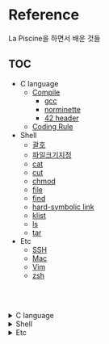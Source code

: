 # Reference
La Piscine을 하면서 배운 것들

## TOC
* C language
  * [Compile](#compile)
    * [gcc](#1-gcc-moulinette는-gcc로-c언어를-컴파일함)
    * [norminette](#2-norminette-moulinette가-사용하는-플래그인--r-checkforbiddensourceheader를-사용할-수-있음)
    * [42 header](#3-42-header-파일-생성-시-꼭-만들어야-하는-header)
  * [Coding Rule](#coding-rule)
* Shell
  * [괄호](#괄호)
  * [파일크기지정](#특정-크기로-지정하여-파일-만들기파일크기지정)
  * [cat](#cat)
  * [cut](#cut)
  * [chmod](#chmod)
  * [file](#file)
  * [find](#find)
  * [hard-symbolic link](#hard-symbolic-link)
  * [klist](#klist)
  * [ls](#ls)
  * [tar](#tar)
* Etc
  * [SSH](#ssh)
  * [Mac](#mac)
  * [Vim](#vim)
  * [zsh](#zsh)

<br><br>

<details>
<summary>C language</summary>
 
## Compile 
* 42에서는 **Moulinette**라는 프로그램으로 과제물을 확인하고 평가한다
* 42에서 c언어 코드를 돌리기 위해서는 ```gcc```, ```norminette``` 둘 다 오류없이 통과해야 한다.
#### 1. gcc: Moulinette는 ```gcc```로 c언어를 컴파일함
```bash
gcc -Wall -Wextra -Werror main.c [c파일1] [c파일2] [c파일3] ...
./a.out    # 원하는 결과가 나오면 통과
```

#### 2. norminette: **Moulinette**가 사용하는 플래그인 ```-R CheckForbiddenSourceHeader```를 사용할 수 있음 
```bash
norminette -R CheckForbiddenSourceHeader main.c [c파일1] [c파일2] [c파일3] ...

# 입력 파일들 모두 별 다른 에러 없이 출력되면 성공
Norme: ./main.c
Norme: ./[c파일1]
Norme: ./[c파일2]
Norme: ./[c파일3]
```

#### 3. 42 header: 파일 생성 시 꼭 만들어야 하는 header
* 파일을 vim으로 생성하고 ```:Stdheader``` 입력
* 만들면 자신의 정보가 담긴 주석이 만들어진다. 업데이트 시간은 알아서 수정되니 만들기만 하고 신경은 쓰지 않아도 된다
  ```
  /* ************************************************************************** */
  /*                                                                            */
  /*                                                        :::      ::::::::   */
  /*   ft_putchar.c                                       :+:      :+:    :+:   */
  /*                                                    +:+ +:+         +:+     */
  /*   By: kyekim <kyekim@student.42.fr>              +#+  +:+       +#+        */
  /*                                                +#+#+#+#+#+   +#+           */
  /*   Created: 2020/07/06 09:37:29 by kyekim            #+#    #+#             */
  /*   Updated: 2020/07/06 11:30:35 by kyekim           ###   ########.fr       */
  /*                                                                            */
  /* ************************************************************************** */

  ```
* 자신의 이메일 설정: ```vim ~/.profile``` -> ```export MAIL=메일계정``` -> ```source ~/.profile```

## Coding Rule
* 사용 금지 함수를 사용하면 부정 행위로 간주됨. -42점이 부여되며, 받은 점수는 절대로 수정 불가능
* 꼭! 반드시 지키도록 하자!!
* **Intra의 돋보기 섹션 >  42 학업 관련 자료 / Norm && Norminette** 에서도 확인이 가능함

</details>

<details>
<summary>Shell</summary>

## 괄호
* 코멘드라인에서는 괄호가 제대로 안먹힌다!
* ```(``` 대신에 ```\(```
* ```)``` 대신에 ```\)```

## 특정 크기로 지정하여 파일 만들기(파일크기지정)
```dd if=/dev/zero of=[file name] bs=[read size] count=[file size]```
* ```/dev/zero```의 특수 장치에서 ```bs```만큼 지정된 사이즈 씩 읽어서 ```count```의 크기를 지닌 파일을 생성
* ```dd if=/dev/zero of=test_file.img bs=4M count=256```: ```/dev/zero```에서 ```4M```씩 읽어서 ```256M```의 크기를 지닌 ```test_file.img``` 생성

## cat
* 파일의 내용을 간단하게 출력하거나, 두 개 이상의 파일을 연결(concatenate)해서 출력할 때 사용
* ```cat [option] [filename1] [filename2] [filename3] ... ```
* option
  * ```-n```: 행 번호 표시. 비어있는 행도 포함
  * ```-b```: 행 번호 표시. 비어있는 행은 제외
  * ```-e```: 제어 문자를 ^ 형태로 출력하면서 각 행의 끝에 $ 추가
  * ```-s```: 연속되는 2개 이상의 빈 행을 한 행으로 출력
  * ```-v```: tab과 행 바꿈 문자를 제외한 제어 문자를 ^형태로 출력
  * ```-E```: 행마다 끝에 $ 문자 출력
  * ```-T```: tab 문자 출력
  * ```-A```: ```-vET```옵션과 같은 효과
  

## cut
* 파일에서 필드를 뽑아냄 = 문자 일부분 추출. 필드는 구분자로 구분 가능
* ```cut [option] [filename]
* option
  * ```-c 문자위치```: 잘라낼 곳의 글자 위치 지정. 콤마나 하이픈을 사용하여 범위를 정할 수 있음
  * ```-f 필드```: 잘라낼 필드 설정
  * ```-d 구분자```: 필드 구분 문자 지정(default: tab)
  * ```-s```: 필드 구분자를 포함할 수 없다면 그 행은 패스

## chmod
* CHange MODe
* 대상 파일과 디렉토리의 사용권한을 변경할 때 사용
* ```chmod [option] [mode] [file]```
* ```ls -l```로 현재 파일들이 어떤 허가를 받았는지 볼 수 있음
  * ```-rwxr-xr-x```: 파일 접근 권한 분류 표기로, 처음 -는 파일 분류 타입
  * 파일 타입
    * ```d```: 디렉토리
    * ```l(소문자 L)```: 링크 카운터
    * ```s```: 소켓
    * ```p```: 파이프
    * ```-```: 일반
    * ```c```: 특수문자
    * ```b```: 특수블록
1. option
   * ```-r```: 하위 파일과 디렉토리 모든 권한 변경
   * ```-v```: 실행되고 있는 모든 파일을 나열
   * ```-c```: 권한이 변경된 파일 내용 출력
2. mode
   1. 문자열 모드: ```chmod [option] [(reference) (operator) (modes)] [file]```
      * reference(대상)
        * ```u```: user의 권한(사용자의 권한)
        * ```g```: group의 권한(파일의 group 멤버인 사용자의 권한)
        * ```o```: other의 권한(user, group의 멤버가 아닌 사용자의 권한)
        * ```a```: all의 권한(위의 셋을 포함하는 모든 사용자의 권한)
      * operator
        * ```+```: 해당 권한 추가
        * ```-```: 해당 권한 제거
        * ```=```: 해당 권한을 설정한대로 변경
      * modes:
        * ```r```: read 권한(읽기)
        * ```w```: write 권한(쓰기)
        * ```x```: excute 권한(실행)
        * ```-```: 사용권한 없음
   ```
   chmod ug+rw sample       # sample파일의 user나 group 멤버들에게 읽기,쓰기 권한 추가
   chmod u=rwx,g+x sample   # sample파일의 user는 읽기,쓰기,실행 권한 부여 / group 멤버들에게 실행권한 추가
   ```
   2. 8진법 수 모드: ```chmod [option] (8진법 수) [file]```
      * 예제로 알아보자: ```rwxr-xrw-```
        * ```r```: 파일 읽기. 4
        * ```w```: 파일 쓰기. 2
        * ```x```: 파일 실행. 1
        * 처음 3개 문자 ```rwx```: user의 권한
        * 중간 3개 문자 ```r-x```: group의 권한
        * 마지막 3개 문자 ```rw-```: other의 권한
      * 특수 권한
        * ```777```: 일반적인 8진법 형태
        * ```4777```: SetUid 설정 때 4000을 더함
        * ```2777```: SetGid 설정 때 2000을 더함
        * ```1777```: Sticky bit 설정 때 1000을 더함
      ```
      chmod 777 test   # test파일의 user, group, other의 권한을 모두 rwx로 변경
      chmod 4755 test  # test파일의 user id설정을 지정하고, user에게 rwx 권한 부여, group과 other에게 r-x권한 부여
      ```
3. file
변경 설정을 할 파일이나 디렉토리

## file
* 파일의 종류를 확인하는 명령어
* 대상파일의 확장자와는 별개로 파일의 헤더를 읽어 매직파일의 내용을 참조하여 파일 종류를 알려줌
* ```file [option] [file path]```
* option
  * ```-c```: 매직파일의 포맷 검사
  * ```-f 목록파일```: 목록파일. 많은 파일을 한꺼번에 확인할 때 파일리스트인 목록파일을 만들어서 그 안에 입력된 파일들을 한꺼번에 확인
  * ```-m 매직파일```: 매직파일. 매직파일을 지정하여 확인
  * ```-z```: 압축된 파일 확인
  * ```-L```: 심볼릭 링크 파일 확인
* magic file
  * file은 magic file이라는 것을 이용해 파일에 접근함<br>=magic file이 없으면 파일분류가 되지 않음<br>=매직파일 안에 파일분류를 위한 정보가 들어있음
  * 엔트리가 5개의 필드로 구성됨: ```[>*n] [오프셋 값] [데이터 종류] [값] [출력 문자열]```
    * ```>*n```: 레벨. 단계. 해당 줄의 조건이 맞는다면 다음 단계로 넘어감
    * ```오프셋 값```: 처음에서 n번째 바이트의 값
    * ```데이터 종류```
    * ```값```: 특정 값과 비교했을 때 조건에 맞는지 확인
    * ```출력 문자열```: 특정 값과 비교했을 때 조건에 맞으면 해당 문자열 출력
  ```
  41 string 42 42 file
  ```

## find
* 파일 및 디렉토리를 검사할 때 사용
* ```find [option] [path] [expression]```
1. option
   * ```-P```: 심볼릭 링크를 따라가지 않고, 심볼릭 링크 자체 정보 활용
   * ```-L```: 심볼릭 링크에 연결된 파일 정보 사용
   * ```-H```: 심볼릭 링크를 따라가지 않으나, command line Argument를 처리할 땐 예외
   * ```-D```: 디버그 메시지 출력
2. path
   * ```.```: 현제 디렉토리 및 하위 디렉토리
   * ```/```: 전체 시스템(루트 디렉토리)
3. expression
   * ```-name```: 지정된 문자열 패턴에 해당하는 파일 검색
   * ```-empty```: 빈 디렉토리 또는 크기가 0인 파일 검색
   * ```-delete```: 검색된 파일 또는 디렉토리 삭제
   * ```-exec```: 검색된 파일에 대해 지정된 명령 실행
   * ```-path```: 지정된 문자열 패턴에 해당하는 경로에서 검색
   * ```-print```: 검색 결과 출력. 검색 항목은 newline으로 구분(default)
   * ```-print0```: 검색 결과 출력. 검색 항목은 null로 구분
   * ```-size```: 파일 크기를 사용하여 파일 검색
     * ```123```: 파일 크기가 123 바이트인 파일
     * ```+123```: 파일 크기가 123 바이트 초과인 파일
     * ```-123```: 파일 크기가 123 바이트 미만인 파일
   * ```-type```: 지정된 파일 타입에 해당하는 파일 검색
     * ```b```: block special
     * ```c```: character special
     * ```d```: directory
     * ```f```: regular file
     * ```l```: symbolic link
     * ```p```: FIFO
     * ```s```: socket
   * ```-mindepth```: 검색할 하위 디렉토리의 최소 깊이 지정
   * ```-maxdepth```: 검색할 하위 디렉토리의 최대 깊이 지정
   * ```-atime```: 파일 접근(access) 시각을 기준으로 파일 검색
   * ```-ctime```: 파일 내용 및 속성 변경(change) 시각을 기준으로 파일 검색
   * ```-mtime```: 파일의 데이터 수정(modify) 시각을 기준으로 파일 검색
   
## Hard-Symbolic Link
윈도우로 치면 "바로가기" 같은 개념이다. 리눅스에도 특정 파일이나 디렉터리에 링크 기능을 제공하는데, 제목에서 보다시피 두 가지가 있다.<br>두 개 모두 처리하는 역할은 같지만 개념은 다르다.
```
하드 링크(hard link)
심볼릭 링크(symbolic link)
```
1. 하드 링크(hard link)
   * 원본 파일과 동일한 inode를 가진다<br>: 원본 파일이 삭제되더라도 원본 파일의 inode를 갖고 있는 링크 파일은 여전히 사용 가능
   * 같은 inode를 가르키는 서로 다른 이름이라고 생각해도 될 듯. 원본이라는 개념이 없음
   * 아래의 예제에서 ```test```의 inode인 ```787314```를 ```bbbb```도 동일하게 사용하는 것을 알 수 있다.
   ```bash
   echo "This is a test file" > test
   ls -ali test
   # 787314    -rw-r--r--    1    root    root    18    2020-06-29    15:23    test
  
   ln -s test aaaa    # make symbolic link file
   ln test bbbb       # make hard link file
   ls -ali
   # 787313    drwxr-xr-x    2    root    root    4096    2020-06-29    15:25    .
   # 787311    drwxr-xr-x    3    root    root    4096    2020-06-29    15:23    ..
   # 787316    lrwxrwxrwx    1    root    root       4    2020-06-29    15:24    aaaa -> test
   # 787314    -rw-r--r--    2    root    root      18    2020-06-29    15:24    bbbb
   # 787314    -rw-r--r--    2    root    root      18    2020-06-29    15:23    test
   ```
2. 심볼릭 링크(symbolic link)
   * 원본 파일의 이름을 가리키는 링크=원본 파일이 사라지면 망가짐
   * 전혀 다른 파일이라도 원본 파일과 이름이 같다면 계속 사용이 가능함<br>주로 dynamic library의 so 파일과 연계해서 사용
   * 아래 예제에서 ```aaaa```는 링크가 깨져서 접근이 불가. ```bbbb```는 사용 가능
   * ```aaaa```를 다시 사용하기 위해서는 ```test```라는 이름을 가진 파일을 생성하면 된다.
   ```bash
   rm -rf test
   ls -ali
   # 787313    drwxr-xr-x    2    root    root    4096    2020-06-29    15:25    .
   # 787311    drwxr-xr-x    3    root    root    4096    2020-06-29    15:23    ..
   # 787316    lrwxrwxrwx    1    root    root       4    2020-06-29    15:24    aaaa -> test
   # 787314    -rw-r--r--    1    root    root      18    2020-06-29    15:24    bbbb
   
   cat aaaa
   # cat: aaaa: 그런 파일이나 디렉터리가 없습니다
   
   cat bbbb
   # This is a test file
   ```

## klist
#### 커버로스 프로토콜
* Kerberos Protocol
* 티켓(ticket) 기반의 컴퓨터 네트워크 인증 프로토콜
* 보안이 보장되지 않은 네트워크 환경에서 **요청을 보내는 유저**와 **요청을 받는 서버**가 서로의 신뢰성을 확보하기 위해 사용
##### 티켓 사용 이유
* 유저의 아이디를 안전하게 전달하는 데 사용
  * 유저아이디 
  * 유저 호스트의 IP주소
  * 타임 스탬프(time stamp, 시간기록)
  * 티켓 수명을 정의하는 값
  * 세션 키
* 이러한 정보들을 담고 있는 티켓은 티켓을 발급하는 서버의 secret key로 encrypt됨
##### 단점
* 서버가 하나이기 때문에 서버가 다운될 경우, 새로운 유저는 로그인 할 수 없음<br>따라서 여러 개의 서버를 운용하는 등 서버가 작동하지 않을 때를 대비할 수 있는 메커니즘을 구현해야 함
* 요청 시간에 대한 요구가 엄격함(통상적으로 5분)<br>만약 요청을 주고받는 호스트들 간에 시간 동기화가 되어있지 않을 경우 통신이 불가능함 
##### 명령어
* ```kdestroy```
  * keberos ticket 삭제. 순차로 1개만 삭제하므로 여러 티켓이 있을 경우 주의
  * ```--all```옵션으로 모든 티켓 삭제 가능
* ```kinit```
  * keberos ticket 생성
  * ```kinit -p [your_principal]```형태로 default realm 외 티켓 생성 가능
    * principal 예시: ```your_id@your_realm```
  * ```kinit -t [your_keytab]```형태로 keytab을 이용한 티켓 생성 가능
* ```klist```
  * 만들어진 티켓 목록 확인
  * ```klist -l```로 모든 티켓 목록  확인 가능
  * ```klist -vA```로 모든 티켓 상세내용을 확인 가능(macOS: klist -vA, linux: klist -aA)
* ```ktutil```
  * keytab 생성/관리 기능
  * ```-k```로 keytab위치 지정
    * ```add```로 keytab 생성
      * ```-p```로 principal 기술
      * ```-e```로 encript type 지정
      * ```-V```로 version 기술
    * ```list```로 keytab 내용 확인
  * 사용할 수 있는 ip가 지정된 티켓과 달리 keytab의 경우 접근만 가능하면 쓸 수 있어 **다른 서버로 옮겨 사용이 가능**
  * ktutil 참고 링크: https://kb.iu.edu/d/aumh
  
## ls
* 현재 폴더의 하위 디렉토리의 리스트를 보여줌
* 옵션들은 조합하여 사용할 수 있음: ```ls -al```(옵션 설명은 밑에 참고)
* ```ls [option]```
  * ```-a```: all. 숨겨진 파일들을 모두 보여줌. 숨겨진 파일은 앞에 ```.(마침표)```가 붙음
  * ```-l```: long. 파일권한, 생성 날짜 등의 파일에 대한 자세한 정보를 출력
    ```bash
    -rw-r--r--   1   kyekim   2020_seoul   4096   2020-06-29   16:01   Desktop
    # [파일권한] [하드링크 수] [소유자] [그룹정보] [파일크기(byte)] [최근 수정된 날짜 및 시간] [파일이름]
    ```
  * ```--block-size=크기단위```: 파일 크기를 원하는 단위로 변경
    * 파일 크기를 메가바이트로 표현하고 싶을 때 ```ls -l --block-size=M``` 입력 
      |명령어|단위|
      |:--:|:--:|
      |K|킬로바이트|
      |M|메가바이트|
      |G|기가바이트|
      |T|테라바이트|
      |P|페타바이트|
      |E|엑사바이트|
      |Z|제타바이트|
      |Y|요타바이트|
  * ```-h```: 사람(human)이 보기 편한 파일 사이즈로 자동으로 단위가 변환됨
  * ```-S```: 파일을 크기 순으로 정렬. 대문자로 사용할 것. 그런데 이것만 쓰면 **아무것도 안나옴**
    * 일반적인 ```ls```명령어는 파일 크기를 표시하지 않음
    * 따라서 ```ls -lhS```라고 써야 명령어 적용됨
  * ```-d */```: 파일을 제외한 디렉토리만 반환
  * ```-g```: 소유자 정보를 제외하고 출력. 그룹명은 표시
    ```
    -rw-r--r--   1   root   4096   2020-06-29   16:01   Desktop
    ```
  * ```-lG```: 그룹명만 제외하고 파일 조회. G만 쓰면 조회 안됨
  * ```~```: home 디렉토리의 파일을 모두 표시
  * ```../```: 부모 디렉토리 표시
  * ```-n```: 소유자 및 그룹의 이름 대신 ID 출력
    ```
    drwxr-xr-x    2    101620    4220    4096    2020-06-29    16:02    Hello.c
    ```
  * ```-p```: 디렉토리 뒤에만 ```/```기호를 삽입하여 해당 파일의 종류가 디렉토리인지 표시함
  * ```-F```: 파일의 종류를 기호로 구분
    * ```/```: 디렉토리
    * ```*```: 실행 가능 파일
    * ```@```: 기호 링크
  * ```-r```: 알파벳 역순(reverse)로 리스트 출력. 한글은 ㄱㄴㄷ 순서의 역순으로 출력
  * ```-R```: 하위 디렉토리까지 모두 표시
  * ```-t```: 최근 수정된 파일을 순서대로 정렬
  * ```-u```: 최근 엑세스된 날짜를 순서대로 정렬
  * ```--version```: ls 명령어의 버전 조회
  * ```-m```: 파일 사이를 쉼표로 구분
  
## tar
* Tape ARchiver
* 여러 개의 파일을 하나의 파일로 묶거나 풀 때 사용하는 명령어
* 보통 "tar로 압축(compress)한다"고 하는데, 정확히 말하면 tar 자체는 **"데이터의 크기를 줄이기 위한 파일 압축"** 을 수행하지 않음
  * tar를 통해 하나로 합쳐진 파일을 gzip 또는 bzip2 방식을 사용하여 압축할 수 있는데,<br>이때 gzip 또는 bzip 명령어를 따로 수행하지 않고 tar명령의 옵션으로 처리 가능 
  * "tar로 압축한다"는 표현이 그래서 아주 잘못된 표현은 아님
* 보통 ```.tar``` 확장자 사용
  * gzip으로 압축된 경우: ```.tar.gz```, ```.tgz```
  * bzip2로 압축된 경우: ```.tar.bzip2```, ```.tb2```, ```.tbz```, ```tbz2```
* tar로 묶여지기 전 파일들의 속성과 심볼릭 링크, 디렉토리 구조 등을 그대로 가져갈 수 있음
* ```tar [option] [file]```
* option
  * ```-f```: 대상 tar 아카이브 지정 (default option) 
  * ```-c```: tar 아카이브 생성. 기존 아카이브 덮어 쓰기 (파일 묶을 때 사용)
  * ```-x```: tar 아카이브에서 파일 추출 (파일 풀 때 사용)
  * ```-v```: 처리되는 과정(파일 정보)을 자세하게 나열
  * ```-z```: gzip 압축 적용 옵션
  * ```-j```: bzip2 압축 적용 옵션
  * ```-t```: tar 아카이브에 포함된 내용 확인
  * ```-C```: 대상 디렉토리 경로 지정
  * ```-A```: 지정된 파일을 tar 아카이브에 추가
  * ```-d```: tar 아카이브와 파일 시스템 간 차이점 검색
  * ```-r```, ```-u```: tar 아카이브의 마지막에 파일들 추가
  * ```-k```: tar 아카이브 추출 시, 기존 파일 유지
  * ```-U```: tar 아카이브 추출 전, 기존 파일 삭제
  * ```-w```: 모든 진행 과정에 대해 확인 요청 (interactive)
  * ```-e```: 첫 번째 에러 발생 시 중지

</details>

<details>
<summary>Etc</summary>

## SSH
[과카몰리](https://guacamole.42seoul.kr/)에서 git을 clone하려면 ssh를 발급해야한다.  
이미 ssh key가 존재한다면 마지막 줄(3번째 줄)만 입력해서 복붙하면 된다.
```bash
cd ~/.ssh
ssh-keygen # 아무런 입력 없이 계속 enter
cat ~/.ssh/id_rsa.pub # 입력 후 나오는 값들을 복사, intra의 settings > New SSH Key에 붙여넣기 > Submit
```

## Mac
|동작|세부동작|<center>단축키</center>|
|:--:|:--:|:--|
|캡쳐|전체|```Command``` + ```Shift``` + ```Control``` + ```3```|
||선택영역|```Command``` + ```Shift``` + ```4```|
||선택창|```Command``` + ```Shift``` + ```4```, 캡처할 창에 커서를 올리고 ```Space```, 클릭|

## Vim
|동작|<center>단축키</center>|
|:--:|:--|
|줄 지우기|```dd```<br>여러 줄을 없애고 싶으면 ```[number]dd```|
|해당 줄 이동하기|```esc```, ```:[line number]```<br>또는<br>```[line number]``` + ```gg```|
|한 번에 탭 여러개 열기|```vi -p [file]```      # vi -p ex*/ft*.c<br><br>[참고] ```esc```, ```:buffers```를 하면 켜진 창 목록 확인|
|Split 기능: 창분할(현재 창 복사)|```esc```, ```:split```|
|이동|- 창 사이: ```ctrl``` + ```ww```<br>- 탭 사이: ```g```누르고 뗀 다음 ```t``` (go tab)<br><br>[참고] ssh 원격접속에서는<br>```~./vimrc```생성, ```nnoremap <S-w> <C-w>```입력, ```Shift-w```로 동작 가능|

## zsh
|동작|<center>명령어</center>
|:--:|:--|
|현재 경로 바로 표시|```export PROMPT="%m %F{green}%~%f %#"```

</details>

